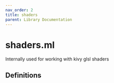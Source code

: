 ```yaml
---
nav_order: 2
title: shaders
parent: Library Documentation
---
```


# shaders.ml

Internally used for working with kivy glsl shaders


## Definitions

